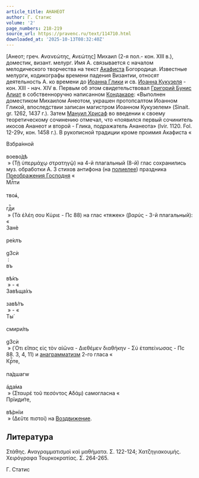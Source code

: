 ```yaml
---
article_title: АНАНЕОТ
author: Г. Статис
volume: '2'
page_numbers: 218-219
source_url: https://pravenc.ru/text/114710.html
downloaded_at: '2025-10-13T08:32:40Z'
---
```


[Анеот; греч. ̓Ανανεώτης, ̓Ανεώτης] Михаил (2-я пол.- кон. XIII в.), доместик, визант. мелург. Имя А. связывается с началом мелодического творчества на текст [Акафиста](https://pravenc.ru/text/Акафист.html) Богородице. Известные мелурги, кодикографы времени падения Византии, относят деятельность А. ко времени до [Иоанна Глики](<https://pravenc.ru/text/Иоанна Глики.html>) и св. [Иоанна Кукузеля](<https://pravenc.ru/text/Иоанна Кукузеля.html>) - кон. XIII - нач. XIV в. Первым об этом свидетельствовал [Григорий Бунис Алиат](<https://pravenc.ru/text/Григорий Бунис Алиат.html>) в собственноручно написанном [Кондакаре](https://pravenc.ru/text/Кондакарь.html): «Выполнен доместиком Михаилом Анеотом, украшен протопсалтом Иоанном Гликой, впоследствии записан магистром Иоанном Кукузелем» (Sinait. gr. 1262, 1437 г.). Затем [Мануил Хрисаф](<https://pravenc.ru/text/Мануил Хрисаф.html>) во введении к своему теоретическому сочинению отмечал, что «появился первый сочинитель икосов Ананеот и второй - Глика, подражатель Ананеота» (Ivir. 1120. Fol. 12-29v, кон. 1458 г.). В рукописной традиции кроме проимия Акафиста «<div class="cu">Взбра́нной</div> <div class="cu">воево́дѣ</div> » (Τῇ ὑπερμάχῳ στρατηγῷ) на 4-й плагальный (8-й) глас сохранились муз. обработки А. 3 стихов антифона (на [полиелее](https://pravenc.ru/text/полиелее.html)) праздника [Преображения Господня](<https://pravenc.ru/text/Преображение Господне.html>) «<div class="cu">Млⷭ҇ти</div> <div class="cu">твоѧ҆,</div> <div class="cu">гдⷭ҇и</div> » (Τά ἐλέη σου Κύριε - Пс 88) на глас «тяжек» (βαρύς - 3-й плагальный): «<div class="cu">Занѐ</div> <div class="cu">ре́клъ</div> <div class="cu">g3сѝ</div> : <div class="cu">въ</div> <div class="cu">вѣ́къ</div> » - «<div class="cu">Завѣща́хъ</div> <div class="cu">завѣ́тъ</div> » - «<div class="cu">Ты̀</div> <div class="cu">смири́лъ</div> <div class="cu">g3сѝ</div> » (῾Οτι εἴπας εἰς τὸν αἰῶνα - Διεθέμεν διαθήκην - Σύ ἐταπείνωσας - Пс 88. 3, 4, 11) и [анаграмматизм](https://pravenc.ru/text/анаграмматизм.html) 2-го гласа «<div class="cu">Крⷭ҇те,</div> <div class="cu">па́дшагw</div> <div class="cu">а҆да́ма</div> » (Σταυρέ τοῦ πεσόντος ̓Αδάμ) самогласна «<div class="cu">Прїиди́те,</div> <div class="cu">вѣ́рнїи</div> » (Δεῦτε πιστοί) на [Воздвижение](https://pravenc.ru/text/Воздвижение.html).

## Литература

Στάθης. ̓Αναγραμματισμοὶ καὶ μαθήματα. Σ. 122-124; Χατζηγιακουμής. Χειρόγραφα Τουρκοκρατίας. Σ. 264-265.

Г. Статис
